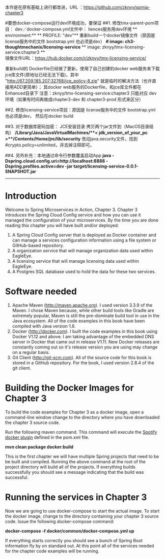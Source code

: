 本作是在原有基础上进行都改进，URL ：https://github.com/zknyy/spmia-chapter3

#要想docker-compose运行dev环境成功，要保证
##1. 修改tmx-parent-pom项目：  dev／docker-compose.yml文件中：
liences服务用dev环境
 **   environment:**
 **     PROFILE: "dev"**
重新build一个docker镜像文件（原因是 license服务中的文件 bootstrap.yml  也必须是dev）
**#    image: ch3-thoughtmechanix/licensing-service**
**    image: zknyy/tmx-licensing-service:chapter3   **   
镜像文件URL：https://hub.docker.com/r/zknyy/tmx-licensing-service/

重新build的 Dockerfile已经做了更新，使用了自己创建的docker web服务来下载jce库文件(原地址已经无法下载)，其中 "http://67.209.185.207:32768/jce_policy-8.zip" 就是临时的解决方法（也许直接用ADD更简单）；
其docker web服务的Dockerfile，和jce库文件都在Enhanced目录下
注意：zknyy/tmx-licensing-service:chapter3 只能对应 dev 环境（如果有时间再做成chapter3-dev  和   chapter3-prod 形式来区分）
      
##2. 修改licensing-service项目：原因是 license服务中的文件 bootstrap.yml  也必须是dev， 然后在docker build

##3. 对于数据库密码加密：
JCE安装目录 拷贝两个jar文件到（MacOS目录结构） 
**/Library/Java/JavaVirtualMachines/\*\*< jdk_version_of_your_pc >\*\*/Contents/Home/jre/lib/security**
改动java.security文件，找到  #crypto.policy=unlimited，并去掉注释即可。

##4. 另外补充：本地通过命令行参数覆盖启动App
**java -Dspring.cloud.config.uri=http://localhost:8888 -Dspring.profiles.active=dev -jar target/licensing-service-0.0.1-SNAPSHOT.jar**

----------------------------------------------------------------

# Introduction
Welcome to Spring Microservices in Action, Chapter 3.  Chapter 3 introduces the Spring Cloud Config service and how you can use it managed the configuration of your microservices.  By the time you are done reading this chapter you will have built and/or deployed:

1.  A Spring Cloud Config server that is deployed as Docker container and can manage a services configuration information using a file system or GitHub-based repository.
2.  A organization service that will manage organization data used within EagleEye.
3.  A licensing service that will manage licensing data used within EagleEye.
4.  A Postgres SQL database used to hold the data for these two services.

# Software needed
1.	Apache Maven (http://maven.apache.org). I used version 3.3.9 of the Maven. I chose Maven because, while other build tools like Gradle are extremely popular, Maven is still the pre-dominate build tool in use in the Java ecosystem. All of the code examples in this book have been compiled with Java version 1.8.
2.	Docker (http://docker.com). I built the code examples in this book using Docker V1.12 and above. I am taking advantage of the embedded DNS server in Docker that came out in release V1.11. New Docker releases are constantly coming out so it's release version you are using may change on a regular basis.
3.	Git Client (http://git-scm.com). All of the source code for this book is stored in a GitHub repository. For the book, I used version 2.8.4 of the git client.

# Building the Docker Images for Chapter 3
To build the code examples for Chapter 3 as a docker image, open a command-line window change to the directory where you have downloaded the chapter 3 source code.

Run the following maven command.  This command will execute the [Spotify docker plugin](https://github.com/spotify/docker-maven-plugin) defined in the pom.xml file.  

   **mvn clean package docker:build**

This is the first chapter we will have multiple Spring projects that need to be be built and compiled.  Running the above command at the root of the project directory will build all of the projects.  If everything builds successfully you should see a message indicating that the build was successful.

# Running the services in Chapter 3

Now we are going to use docker-compose to start the actual image.  To start the docker image,
change to the directory containing  your chapter 3 source code.  Issue the following docker-compose command:

   **docker-compose -f docker/common/docker-compose.yml up**

If everything starts correctly you should see a bunch of Spring Boot information fly by on standard out.  At this point all of the services needed for the chapter code examples will be running.
